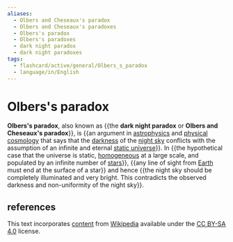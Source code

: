 ```yaml
---
aliases:
  - Olbers and Cheseaux's paradox
  - Olbers and Cheseaux's paradoxes
  - Olbers's paradox
  - Olbers's paradoxes
  - dark night paradox
  - dark night paradoxes
tags:
  - flashcard/active/general/Olbers_s_paradox
  - language/in/English
---
```


# Olbers's paradox

__Olbers's paradox__, also known as {{the __dark night paradox__ or __Olbers and Cheseaux's paradox__}}, is {{an argument in [astrophysics](astrophysics.md) and [physical cosmology](physical%20cosmology.md) that says that the [darkness](darkness.md) of the [night sky](night%20sky.md) conflicts with the assumption of an infinite and eternal [static universe](static%20universe.md)}}. In {{the hypothetical case that the universe is static, [homogeneous](homogeneity%20and%20heterogeneity.md) at a large scale, and populated by an infinite number of [stars](star.md)}}, {{any line of sight from [Earth](Earth.md) must end at the surface of a star}} and hence {{the night sky should be completely illuminated and very bright. This contradicts the observed darkness and non-uniformity of the night sky}}. <!--SR:!2024-08-21,4,270!2024-08-21,4,270!2024-08-21,4,270!2024-08-21,4,270!2024-08-21,4,270-->

## references

This text incorporates [content](https://en.wikipedia.org/wiki/Olbers's_paradox) from [Wikipedia](Wikipedia.md) available under the [CC BY-SA 4.0](https://creativecommons.org/licenses/by-sa/4.0/) license.
